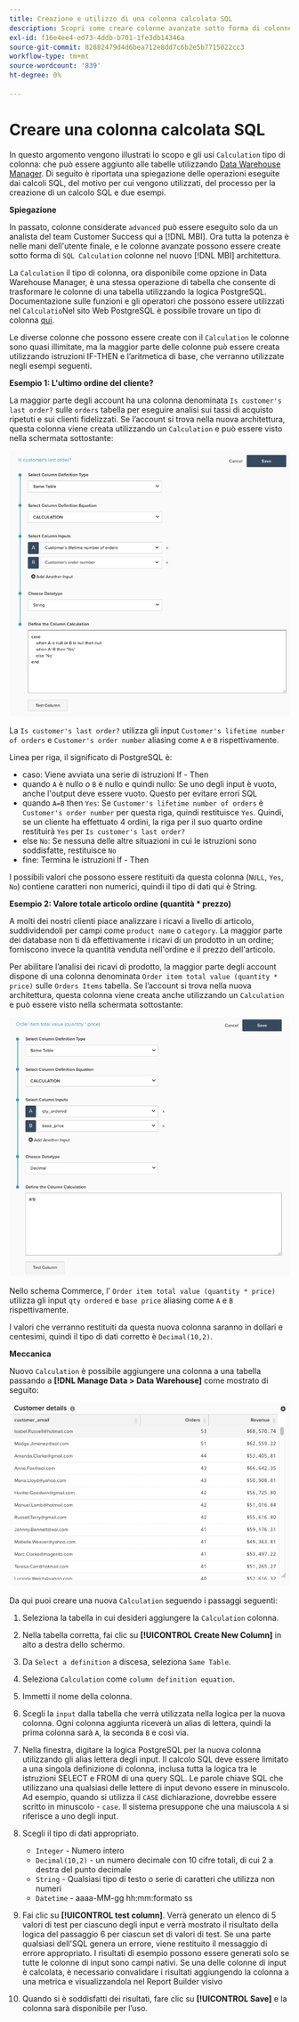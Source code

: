 ```yaml
---
title: Creazione e utilizzo di una colonna calcolata SQL
description: Scopri come creare colonne avanzate sotto forma di colonne di calcolo SQL nella nuova architettura MBI.
exl-id: f16e4ee4-ed73-4ddb-b701-1fe3db14346a
source-git-commit: 82882479d4d6bea712e8dd7c6b2e5b7715022cc3
workflow-type: tm+mt
source-wordcount: '839'
ht-degree: 0%

---
```


# Creare una colonna calcolata SQL

In questo argomento vengono illustrati lo scopo e gli usi `Calculation` tipo di colonna: che può essere aggiunto alle tabelle utilizzando [Data Warehouse Manager](../data-warehouse-mgr/tour-dwm.md). Di seguito è riportata una spiegazione delle operazioni eseguite dai calcoli SQL, del motivo per cui vengono utilizzati, del processo per la creazione di un calcolo SQL e due esempi.

**Spiegazione**

In passato, colonne considerate `advanced` può essere eseguito solo da un analista del team Customer Success qui a [!DNL MBI]. Ora tutta la potenza è nelle mani dell&#39;utente finale, e le colonne avanzate possono essere create sotto forma di `SQL Calculation` colonne nel nuovo [!DNL MBI] architettura.

La `Calculation` il tipo di colonna, ora disponibile come opzione in Data Warehouse Manager, è una stessa operazione di tabella che consente di trasformare le colonne di una tabella utilizzando la logica PostgreSQL. Documentazione sulle funzioni e gli operatori che possono essere utilizzati nel `Calculatio`Nel sito Web PostgreSQL è possibile trovare un tipo di colonna [qui](https://www.postgresql.org/docs/9.6/static/functions.html).

Le diverse colonne che possono essere create con il `Calculation` le colonne sono quasi illimitate, ma la maggior parte delle colonne può essere creata utilizzando istruzioni IF-THEN e l’aritmetica di base, che verranno utilizzate negli esempi seguenti.

**Esempio 1: L&#39;ultimo ordine del cliente?**

La maggior parte degli account ha una colonna denominata `Is customer's last order?` sulle `orders` tabella per eseguire analisi sui tassi di acquisto ripetuti e sui clienti fidelizzati. Se l’account si trova nella nuova architettura, questa colonna viene creata utilizzando un `Calculation` e può essere visto nella schermata sottostante:

![](../../assets/Is_customer_s_last_order.png)

La `Is customer's last order?` utilizza gli input `Customer's lifetime number of orders` e `Customer's order number` aliasing come `A` e `B` rispettivamente.

Linea per riga, il significato di PostgreSQL è:

* caso: Viene avviata una serie di istruzioni If - Then
* quando `A` è nullo o `B` è nullo e quindi nullo: Se uno degli input è vuoto, anche l&#39;output deve essere vuoto. Questo per evitare errori SQL
* quando `A=B` then `Yes`: Se `Customer's lifetime number of orders` è `Customer's order number` per questa riga, quindi restituisce `Yes`. Quindi, se un cliente ha effettuato 4 ordini, la riga per il suo quarto ordine restituirà `Yes` per `Is customer's last order?`
* else `No`: Se nessuna delle altre situazioni in cui le istruzioni sono soddisfatte, restituisce `No`
* fine: Termina le istruzioni If - Then

I possibili valori che possono essere restituiti da questa colonna (`NULL`, `Yes`, `No`) contiene caratteri non numerici, quindi il tipo di dati qui è String.

**Esempio 2: Valore totale articolo ordine (quantità * prezzo)**

A molti dei nostri clienti piace analizzare i ricavi a livello di articolo, suddividendoli per campi come `product name` o `category`. La maggior parte dei database non ti dà effettivamente i ricavi di un prodotto in un ordine; forniscono invece la quantità venduta nell&#39;ordine e il prezzo dell&#39;articolo.

Per abilitare l’analisi dei ricavi di prodotto, la maggior parte degli account dispone di una colonna denominata `Order item total value (quantity * price)` sulle `Orders Items` tabella. Se l’account si trova nella nuova architettura, questa colonna viene creata anche utilizzando un `Calculation` e può essere visto nella schermata sottostante:

![](../../assets/Order_item_total_value.png)

Nello schema Commerce, l’ `Order item total value (quantity * price)` utilizza gli input `qty ordered` e `base price` aliasing come `A` e `B` rispettivamente.

I valori che verranno restituiti da questa nuova colonna saranno in dollari e centesimi, quindi il tipo di dati corretto è `Decimal(10,2)`.

**Meccanica**

Nuovo `Calculation` è possibile aggiungere una colonna a una tabella passando a **[!DNL Manage Data > Data Warehouse]** come mostrato di seguito:

![](../../assets/blobid2.png)

Da qui puoi creare una nuova `Calculation` seguendo i passaggi seguenti:

1. Seleziona la tabella in cui desideri aggiungere la `Calculation` colonna.
1. Nella tabella corretta, fai clic su **[!UICONTROL Create New Column]** in alto a destra dello schermo.
1. Da `Select a definition` a discesa, seleziona `Same Table`.
1. Seleziona `Calculation` come `column definition equation`.
1. Immetti il nome della colonna.
1. Scegli la `input` dalla tabella che verrà utilizzata nella logica per la nuova colonna. Ogni colonna aggiunta riceverà un alias di lettera, quindi la prima colonna sarà `A`, la seconda `B` e così via.
1. Nella finestra, digitare la logica PostgreSQL per la nuova colonna utilizzando gli alias lettera degli input. Il calcolo SQL deve essere limitato a una singola definizione di colonna, inclusa tutta la logica tra le istruzioni SELECT e FROM di una query SQL. Le parole chiave SQL che utilizzano una qualsiasi delle lettere di input devono essere in minuscolo. Ad esempio, quando si utilizza il `CASE` dichiarazione, dovrebbe essere scritto in minuscolo - `case`. Il sistema presuppone che una maiuscola `A` si riferisce a uno degli input.
1. Scegli il tipo di dati appropriato.
   * `Integer` - Numero intero
   * `Decimal(10,2)` - un numero decimale con 10 cifre totali, di cui 2 a destra del punto decimale
   * `String` - Qualsiasi tipo di testo o serie di caratteri che utilizza non numeri
   * `Datetime` - aaaa-MM-gg hh:mm:formato ss

1. Fai clic su **[!UICONTROL test column]**. Verrà generato un elenco di 5 valori di test per ciascuno degli input e verrà mostrato il risultato della logica del passaggio 6 per ciascun set di valori di test. Se una parte qualsiasi dell&#39;SQL genera un errore, viene restituito il messaggio di errore appropriato. I risultati di esempio possono essere generati solo se tutte le colonne di input sono campi nativi. Se una delle colonne di input è calcolata, è necessario convalidare i risultati aggiungendo la colonna a una metrica e visualizzandola nel Report Builder visivo
1. Quando si è soddisfatti dei risultati, fare clic su **[!UICONTROL Save]** e la colonna sarà disponibile per l’uso.
